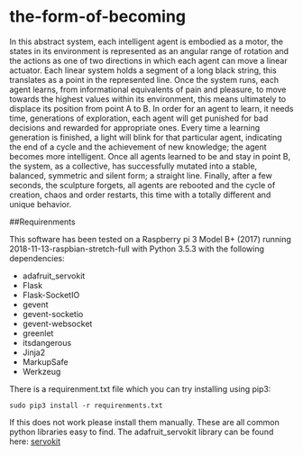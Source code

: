 # the-form-of-becoming
In this abstract system, each intelligent agent is embodied as a motor, the states in its environment is represented as an angular range of rotation and the actions as one of two directions in which each agent can move a linear actuator. Each linear system holds a segment of a long black string, this translates as a point in the represented line. Once the system runs, each agent learns, from informational equivalents of pain and pleasure, to move towards the highest values within its environment, this means ultimately to displace its position from point A to B. In order for an agent to learn, it needs time, generations of exploration, each agent will get punished for bad decisions and rewarded for appropriate ones. Every time a learning generation is finished, a light will blink for that particular agent, indicating the end of a cycle and the achievement of new knowledge; the agent becomes more intelligent. Once all agents learned to be and stay in point B, the system, as a collective, has successfully mutated into a stable, balanced, symmetric and silent form; a straight line. Finally, after a few seconds, the sculpture forgets, all agents are rebooted and the cycle of creation, chaos and order restarts, this time with a totally different and unique behavior. 

##Requirenments

This software has been tested on a Raspberry pi 3 Model B+ (2017) running 2018-11-13-raspbian-stretch-full with Python 3.5.3 with the following dependencies:

- adafruit_servokit
- Flask
- Flask-SocketIO
- gevent
- gevent-socketio
- gevent-websocket
- greenlet
- itsdangerous
- Jinja2
- MarkupSafe
- Werkzeug

There is a requirenment.txt file which you can try installing using pip3:

	sudo pip3 install -r requirenments.txt
	
If this does not work please install them manually. These are all common python libraries easy to find. 
The adafruit_servokit library can be found here: [servokit](https://github.com/adafruit/Adafruit_CircuitPython_ServoKit)

